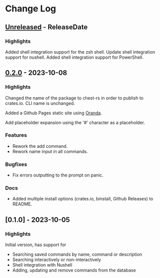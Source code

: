# Change Log

<!-- next-header -->
## [Unreleased] - ReleaseDate

### Highlights

Added shell integration support for the zsh shell.
Update shell integration support for nushell.
Added shell integration support for PowerShell.

## [0.2.0] - 2023-10-08

### Highlights

Changed the name of the package to chest-rs in order to publish to crates.io. CLI name is unchanged.

Added a Github Pages static site using [Oranda](https://opensource.axo.dev/oranda/).

Add placeholder expansion using the '#' character as a placeholder.

### Features
- Rework the add command.
- Rework name input in all commands.

### Bugfixes
- Fix errors outputting to the prompt on panic.

### Docs
- Added multiple install options (crates.io, binstall, Github Releases) to README.

## [0.1.0] - 2023-10-05

### Highlights

Initial version, has support for
- Searching saved commands by name, command or description
- Searching interactively or non-interactively
- Shell integration with Nushell
- Adding, updating and remove commands from the database

<!-- next-url -->
[Unreleased]: https://github.com/Dauthdaert/chest/compare/v0.2.0...HEAD
[0.2.0]: https://github.com/Dauthdaert/chest/compare/v0.1.0...v0.2.0
